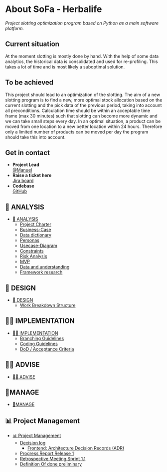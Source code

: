 # About SoFa - Herbalife

*Project slotting optimization program based on Python as a main software platform.*

## Current situation

At the moment slotting is mostly done by hand. With the help of some data analytics, the historical data is consolidated and used for re-profiling. This takes a lot of time and is most likely a suboptimal solution.

## To be achieved

This project should lead to an optimization of the slotting. The aim of a new slotting program is to find a new, more optimal stock allocation based on the current slotting and the pick data of the previous period, taking into account all preconditions. Calculation time should be within an acceptable time frame (max 30 minutes) such that slotting can become more dynamic and we can take small steps every day. In an optimal situation, a product can be moved from one location to a new better location within 24 hours. Therefore only a limited number of products can be moved per day the program should take this into account.

## Get in contact

- **Project Lead**  
  [@Manuel](mailto:m.osterloh@student.fontys.nl)
- **Raise a ticket here**  
  [Jira board](https://sofa-slot-optimization.atlassian.net/jira/software/projects/HERB/boards/1)
- **Codebase**  
  [GitHub](https://github.com/FontysVenlo/sofa-project-slotting-optimization/tree/main)

## 🧪 ANALYSIS

- [🧪 ANALYSIS](https://sofa-slot-optimization.atlassian.net/wiki/spaces/KB/pages/2293782)
  - [Project Charter](https://sofa-slot-optimization.atlassian.net/wiki/spaces/KB/pages/1048577/Project+Charter)
  - [Business-Case](https://sofa-slot-optimization.atlassian.net/wiki/spaces/KB/pages/1409025/Business-Case)
  - [Data dictionary](https://sofa-slot-optimization.atlassian.net/wiki/spaces/KB/pages/1540097/Data+dictionary)
  - [Personas](https://sofa-slot-optimization.atlassian.net/wiki/spaces/KB/pages/1572900/Personas)
  - [Usecase-Diagram](https://sofa-slot-optimization.atlassian.net/wiki/spaces/KB/whiteboard/4685842)
  - [Constraints](https://sofa-slot-optimization.atlassian.net/wiki/spaces/KB/pages/753668/Constraints)
  - [Risk Analysis](https://sofa-slot-optimization.atlassian.net/wiki/spaces/KB/pages/1409100/Risk+Analysis)
  - [MVP](https://sofa-slot-optimization.atlassian.net/wiki/spaces/KB/pages/688129/MVP)
  - [Data and understanding](https://sofa-slot-optimization.atlassian.net/wiki/spaces/KB/pages/3244053/Data+and+understanding)
  - [Framework research](https://sofa-slot-optimization.atlassian.net/wiki/spaces/KB/pages/3506179/Framework+research)

## 🎨 DESIGN

- [🎨 DESIGN](https://sofa-slot-optimization.atlassian.net/wiki/spaces/KB/pages/2293825)
  - [Work Breakdown Structure](https://sofa-slot-optimization.atlassian.net/wiki/spaces/KB/whiteboard/4161579)

## 🧑‍💻 IMPLEMENTATION

- [🧑‍💻 IMPLEMENTATION](https://sofa-slot-optimization.atlassian.net/wiki/spaces/KB/pages/2195503)
  - [Branching Guidelines](https://sofa-slot-optimization.atlassian.net/wiki/spaces/KB/pages/2261034/Branching+Guidelines)
  - [Coding Guidelines](https://sofa-slot-optimization.atlassian.net/wiki/spaces/KB/pages/2785298/Coding+Guidelines)
  - [DoD / Acceptance Criteria](https://sofa-slot-optimization.atlassian.net/wiki/spaces/KB/pages/2818056)

## 🧑‍💼 ADVISE

- [🧑‍💼 ADVISE](https://sofa-slot-optimization.atlassian.net/wiki/spaces/KB/pages/2195530)

## 🍵MANAGE

- [🍵MANAGE](https://sofa-slot-optimization.atlassian.net/wiki/spaces/KB/pages/2162689)

## 📊 Project Management

- [📊 Project Management](https://sofa-slot-optimization.atlassian.net/wiki/spaces/KB/pages/4685947)
  - [Decision log](https://sofa-slot-optimization.atlassian.net/wiki/spaces/KB/pages/4718655/Decision+log)
    - [Frontend: Architecture Decision Records (ADR)](https://sofa-slot-optimization.atlassian.net/wiki/spaces/KB/pages/4620395)
  - [Progress Report Release 1](https://sofa-slot-optimization.atlassian.net/wiki/spaces/KB/pages/4653114/Progress+Report+Release+1)
  - [Retrospective Meeting Sprint 1.1](https://sofa-slot-optimization.atlassian.net/wiki/spaces/KB/pages/2162701/Retrospective+Meeting+Sprint+1.1)
  - [Definition Of done preliminary](https://sofa-slot-optimization.atlassian.net/wiki/spaces/KB/pages/3178497/Definition+Of+done+preliminary)
